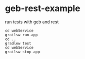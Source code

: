 geb-rest-example
================

run tests with geb and rest

    cd webService 
    grailsw run-app
    cd ..
    gradlew test
    cd webService
    grailsw stop-app

